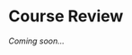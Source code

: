 <!---
{"next": "Topics/project_ideas.md","title": "Course Review"}
-->

# Course Review

*Coming soon...*

